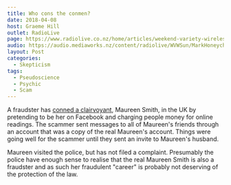 ```yaml
---
title: Who cons the conmen?
date: 2018-04-08
host: Graeme Hill
outlet: RadioLive
page: https://www.radiolive.co.nz/home/articles/weekend-variety-wireless/2018/04/skeptical-thoughts--diet-pills---life-expectancy.html
audio: https://audio.mediaworks.nz/content/radiolive/WVWSun/MarkHoneychurch08_04_18.mp3
layout: Post
categories:
  - Skepticism
tags:
  - Pseudoscience
  - Psychic
  - Scam
---
```


A fraudster has [conned a clairvoyant](https://www.eveningexpress.co.uk/fp/news/local/caught-dead-handed-north-east-clairvoyant-shocked-after-fraudster-impersonated-her-and-tried-to-con-people-out-of-cash1/), Maureen Smith, in the UK by pretending to be her on Facebook and charging people money for online readings. The scammer sent messages to all of Maureen's friends through an account that was a copy of the real Maureen's account. Things were going well for the scammer until they sent an invite to Maureen's husband.

<!-- more -->

Maureen visited the police, but has not filed a complaint. Presumably the police have enough sense to realise that the real Maureen Smith is also a fraudster and as such her fraudulent "career" is probably not deserving of the protection of the law.
